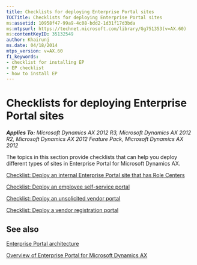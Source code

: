 ```yaml
---
title: Checklists for deploying Enterprise Portal sites
TOCTitle: Checklists for deploying Enterprise Portal sites
ms:assetid: 10958f47-99a9-4c08-bdd2-1d31f17d3bda
ms:mtpsurl: https://technet.microsoft.com/library/Gg751353(v=AX.60)
ms:contentKeyID: 35132549
author: Khairunj
ms.date: 04/18/2014
mtps_version: v=AX.60
f1_keywords:
- checklist for installing EP
- EP checklist
- how to install EP
---
```


# Checklists for deploying Enterprise Portal sites 


_**Applies To:** Microsoft Dynamics AX 2012 R3, Microsoft Dynamics AX 2012 R2, Microsoft Dynamics AX 2012 Feature Pack, Microsoft Dynamics AX 2012_

The topics in this section provide checklists that can help you deploy different types of sites in Enterprise Portal for Microsoft Dynamics AX.

[Checklist: Deploy an internal Enterprise Portal site that has Role Centers](checklist-deploy-an-internal-enterprise-portal-site-that-has-role-centers.md)

[Checklist: Deploy an employee self-service portal](checklist-deploy-an-employee-self-service-portal.md)

[Checklist: Deploy an unsolicited vendor portal](checklist-deploy-an-unsolicited-vendor-portal.md)

[Checklist: Deploy a vendor registration portal](checklist-deploy-a-vendor-registration-portal.md)

## See also

[Enterprise Portal architecture](enterprise-portal-architecture.md)

[Overview of Enterprise Portal for Microsoft Dynamics AX](overview-of-enterprise-portal-for-microsoft-dynamics-ax.md)

  


